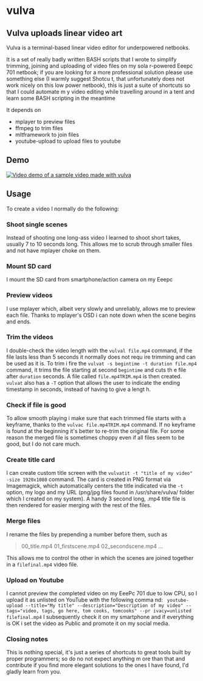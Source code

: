 # vulva
## Vulva uploads linear video art
Vulva is a terminal-based linear video editor for underpowered netbooks.

It is a set of really badly written BASH scripts that I wrote to simplify trimming, joining and uploading of video files on my sola
r-powered Eeepc 701 netbook; if you are looking for a more professional solution please use something else (I warmly suggest Shotcu
t, that unfortunately does not work nicely on this low power netbook), this is just a suite of shortcuts so that I could automate m
y video editing while travelling around in a tent and learn some BASH scripting in the meantime

It depends on
- mplayer to preview files
- ffmpeg to trim files
- mltframework to join files
- youtube-upload to upload files to youtube


## Demo

[![Video demo of a sample video made with vulva](http://img.youtube.com/vi/60ShAIS3ntQ/0.jpg)](http://www.youtube.com/watch?v=60ShAIS3ntQ)



## Usage
To create a video I normally do the following:

### Shoot single scenes
Instead of shooting one long-ass video I learned to shoot short takes, usually 7 to 10 seconds long.
This allows me to scrub through smaller files and not have mplayer choke on them.

### Mount SD card
I mount the SD card from smartphone/action camera on my Eeepc

### Preview videos
I use mplayer which, albeit very slowly and unreliably, allows me to preview each file.
Thanks to mplayer's OSD i can note down when the scene begins and ends.

### Trim the videos
I double-check the video length with the `vulval file.mp4` command, if the file lasts less than 5 seconds it normally does not requ
ire trimming and can be used as it is.
To trim i fire the `vulvat -s begintime -t duration file.mp4` command, it trims the file starting at second `begintime` and cuts th
e file after `duration` seconds. A file called `file.mp4TRIM.mp4` is then created.
`vulvat` also has a `-T` option that allows the user to indicate the ending timestamp in seconds, instead of having to give a lengt
h.

### Check if file is good
To allow smooth playing i make sure that each trimmed file starts with a keyframe, thanks to the `vulvac file.mp4TRIM.mp4` command.
If no keyframe is found at the beginning it's better to re-trim the original file.
For some reason the merged file is sometimes choppy even if all files seem to be good, but I do not care much.

### Create title card
I can create custom title screen with the `vulvatit -t "title of my video" -size 1920x1080` command.
The card is created in PNG format via Imagemagick, which automatically centers the title indicated via the `-t` option, my logo and
 my URL (png/jpg files found in /usr/share/vulva/ folder which I created on my system).
A handy 3 second long, .mp4 title file is then rendered for easier merging with the rest of the files.

### Merge files
I rename the files by prepending a number before them, such as
> 00_title.mp4
> 01_firstscene.mp4
> 02_secondscene.mp4
> ...

This allows me to control the other in which the scenes are joined together in a `filefinal.mp4` video file.
### Upload on Youtube
I cannot preview the completed video on my EeePc 701 due to low CPU, so I upload it as unlisted on YouTube with the following comma
nd: 
` youtube-upload --title="My title" --description="Description of my video" --tags="video, tags, go here, tom cooks, tomcooks" --pr
ivacy=unlisted filefinal.mp4`
I subsequently check it on my smartphone and if everything is OK i set the video as Public and promote it on my social media. 

### Closing notes
This is nothing special, it's just a series of shortcuts to great tools built by proper programmers; so do no not expect anything m
ore than that and contribute if you find more elegant solutions to the ones I have found, I'd gladly learn from you.
